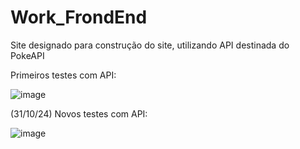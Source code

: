 # Work_FrondEnd
Site designado para construção do site, utilizando API destinada do PokeAPI

Primeiros testes com API:

![image](https://github.com/user-attachments/assets/2a2994f5-4414-451e-95df-86ecc9b5ee02)

(31/10/24) Novos testes com API: 

![image](https://github.com/user-attachments/assets/2ae286a0-09ce-41a6-88e9-b7f6b573337a)



